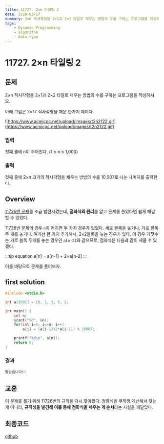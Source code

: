 ```yaml
---
title: 11727. 2×n 타일링 2
date: 2020-03-17
summary: 2×n 직사각형을 2×1과 2×2 타일로 채우는 방법의 수를 구하는 프로그램을 작성하시오.
tags:
    - Dynamic Programming
    - algorithm
    - data type
---
```

# 11727. 2×n 타일링 2
## 문제

2×n 직사각형을 2×1과 2×2 타일로 채우는 방법의 수를 구하는 프로그램을 작성하시오.

아래 그림은 2×17 직사각형을 채운 한가지 예이다.

![https://www.acmicpc.net/upload/images/t2n2122.gif](https://www.acmicpc.net/upload/images/t2n2122.gif)

### 입력

첫째 줄에 n이 주어진다. (1 ≤ n ≤ 1,000)

### 출력

첫째 줄에 2×n 크기의 직사각형을 채우는 방법의 수를 10,007로 나눈 나머지를 출력한다.

## Overview

[11726번 문제](/daily-coding/2020/03/16/twoxn-tiling-11726/)를 조금 발전시켰는데, **점화식의 원리**를 알고 문제를 풀었다면 쉽게 해결할 수 있었다.

11726번 문제의 경우 `n`이 커지면 두 가지 경우가 있었다. 세로 블록을 놓거나, 가로 블록 두 개를 놓거나. 여기선 한 가지 추가해서, 2×2블록을 놓는 경우가 있다. 이 경우 가짓수는 가로 블록 두개를 놓는 경우인 `a[n-2]`와 같으므로, 점화식은 다음과 같이 세울 수 있겠다.

:::tip equation
a[n] = a[n-1] + 2×a[n-2]
:::

이를 바탕으로 문제를 풀어보자.

## first solution
```cpp
#include <stdio.h>

int a[1001] = {0, 1, 3, 5, };

int main() {
    int n;
    scanf("%d", &n);
    for(int i=4; i<=n; i++)
        a[i] = (a[i-1]+2*a[i-2]) % 10007;

    printf("%d\n", a[n]);
    return 0;
}
```
### 결과

`맞았습니다!!`

## 교훈

이 문제를 풀기 위해 11726번의 규칙을 다시 찾아봤다. 점화식을 무작정 계산해서 찾는게 아니라, **규칙성을 발견해 이를 통해 점화식을 세우는 게 순서**라는 사실을 깨달았다.

## 최종코드

[github](https://github.com/shinjawkwang/bojPractice/blob/master/dynamic_programming/11727.cpp)